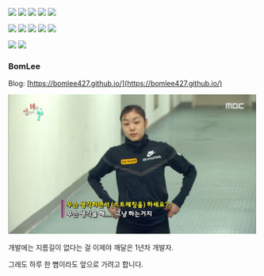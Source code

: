 <img src="https://img.shields.io/badge/Java-ED8B00?style=for-the-badge&logo=openjdk&logoColor=white&style=ShieldStyle"> <img src="https://img.shields.io/badge/Kotlin-7F52FF?style=for-the-badge&logo=kotlin&logoColor=white&style=ShieldStyle"> <img src="https://img.shields.io/badge/Spring Boot-6DB33F?style=for-the-badge&logo=springboot&logoColor=white&style=ShieldStyle"> <img src="https://img.shields.io/badge/Spring Webflux-6DB33F?style=for-the-badge&logo=spring&logoColor=white&style=ShieldStyle"> <img src="https://img.shields.io/badge/MySQL-4479A1?style=for-the-badge&logo=mysql&logoColor=white&style=ShieldStyle">

<img src="https://img.shields.io/badge/TypeScript-3178C6?style=for-the-badge&logo=typescript&logoColor=FFF&style=ShieldStyle"> <img src="https://img.shields.io/badge/Javascript-F7DF1E?style=for-the-badge&logo=javascript&logoColor=black&style=ShieldStyle"> <img src="https://img.shields.io/badge/RxJS-c2185b?style=for-the-badge&logo=reactivex&logoColor=white&style=ShieldStyle"> <img src="https://img.shields.io/badge/Angular-DD0031?style=for-the-badge&logo=angular&logoColor=white&style=ShieldStyle"> <img src="https://img.shields.io/badge/Vue.js-35495E?style=for-the-badge&logo=vuedotjs&logoColor=4FC08D&style=ShieldStyle"> 

<img src="https://img.shields.io/badge/Docker-0db7ed?style=for-the-badge&logo=docker&logoColor=white&style=ShieldStyle"> <img src="https://img.shields.io/badge/AWS-232F3E?style=for-the-badge&logo=amazonwebservices&logoColor=white&style=ShieldStyle"> 

### BomLee
Blog: [https://bomlee427.github.io/](https://bomlee427.github.io/)


<img src="dont-think.jpg" width="500" alt="무슨 생각 하냐는 질문에, '무슨 생각을 해...그냥 하는 거지' 라고 답하는 김연아 선수 짤방.">

개발에는 지름길이 없다는 걸 이제야 깨달은 1년차 개발자.

그래도 하루 한 뼘이라도 앞으로 가려고 합니다.


<!--

[![BomLee's GitHub stats](https://github-readme-stats.vercel.app/api?username=BomLee427&show_icons=true&theme=dark)](https://github.com/anuraghazra/github-readme-stats)

**BomLee427/BomLee427** is a ✨ _special_ ✨ repository because its `README.md` (this file) appears on your GitHub profile.

Here are some ideas to get you started:

- 🔭 I’m currently working on ...
- 🌱 I’m currently learning ...
- 👯 I’m looking to collaborate on ...
- 🤔 I’m looking for help with ...
- 💬 Ask me about ...
- 📫 How to reach me: ...
- 😄 Pronouns: ...
- ⚡ Fun fact: ...
-->
